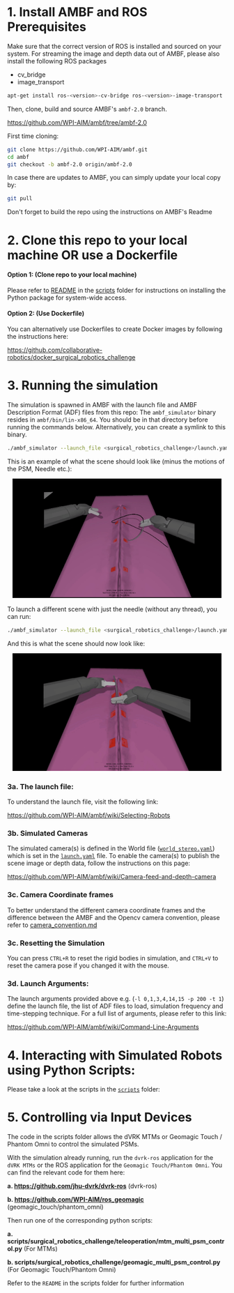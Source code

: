 # 1. Install AMBF and ROS Prerequisites
Make sure that the correct version of ROS is installed and sourced on your system. For streaming the image and depth data out of AMBF, please also install the following ROS packages
- cv_bridge
- image_transport

```bash
apt-get install ros-<version>-cv-bridge ros-<version>-image-transport
```
Then, clone, build and source AMBF's `ambf-2.0` branch.


https://github.com/WPI-AIM/ambf/tree/ambf-2.0

First time cloning:
```bash
git clone https://github.com/WPI-AIM/ambf.git
cd ambf
git checkout -b ambf-2.0 origin/ambf-2.0
```

In case there are updates to AMBF, you can simply update your local copy by:
```bash
git pull
```

Don't forget to build the repo using the instructions on AMBF's Readme

# 2. Clone this repo to your local machine OR use a Dockerfile

#### Option 1: (Clone repo to your local machine)
  Please refer to [README](./scripts/README.md) in the [scripts](./scripts) folder for instructions on installing the Python package for system-wide access.

#### Option 2: (Use Dockerfile)

  You can alternatively use Dockerfiles to create Docker images by following the instructions here:

  https://github.com/collaborative-robotics/docker_surgical_robotics_challenge


# 3. Running the simulation

  The simulation is spawned in AMBF with the launch file and AMBF Description Format (ADF) files from this repo:
  The `ambf_simulator` binary resides in `ambf/bin/lin-x86_64`. You should be in that directory before running the commands below. Alternatively, you can create a symlink to this binary.
  ```bash
  ./ambf_simulator --launch_file <surgical_robotics_challenge>/launch.yaml -l 0,1,3,4,14,15 -p 120 -t 1 --override_max_comm_freq 120
  ```
  This is an example of what the scene should look like (minus the motions of the PSM, Needle etc.):

  <p align="center">
  <img src=Media/figure_eight.gif width="480"/>
  </p>

  To launch a different scene with just the needle (without any thread), you can run:

  ```bash
  ./ambf_simulator --launch_file <surgical_robotics_challenge>/launch.yaml -l 0,1,3,4,13,14 -p 200 -t 1 --override_max_comm_freq 120
  ```

  And this is what the scene should now look like:

  <p align="center">
  <img src=Media/neede_without_thread.gif width="480"/>
  </p>


### 3a. The launch file:
  To understand the launch file, visit the following link:

  https://github.com/WPI-AIM/ambf/wiki/Selecting-Robots

### 3b. Simulated Cameras
  The simulated camera(s) is defined in the World file ([`world_stereo.yaml`](./ADF/world/world_stereo.yaml)) which is set in the [`launch.yaml`](./launch.yaml) file.
  To enable the camera(s) to publish the scene image or depth data, follow the instructions on this page:

  https://github.com/WPI-AIM/ambf/wiki/Camera-feed-and-depth-camera

### 3c. Camera Coordinate frames
  To better understand the different camera coordinate frames and the difference between the AMBF and the Opencv camera convention, please refer to [camera_convention.md](./docs/camera_conventions.md)

### 3c. Resetting the Simulation
  You can press `CTRL+R` to reset the rigid bodies in simulation, and `CTRL+V` to reset the camera pose if you changed it with the mouse.

### 3d. Launch Arguments:
  The launch arguments provided above e.g. (`-l 0,1,3,4,14,15 -p 200 -t 1`) define the launch file, the list of ADF files to load, simulation frequency and time-stepping technique. For a full list of arguments, please refer to this link:

  https://github.com/WPI-AIM/ambf/wiki/Command-Line-Arguments


# 4. Interacting with Simulated Robots using Python Scripts:
Please take a look at the scripts in the [`scripts`](./scripts) folder:


# 5. Controlling via Input Devices
The code in the scripts folder allows the dVRK MTMs or Geomagic Touch / Phantom Omni to control the simulated PSMs.

With the simulation already running, run the `dvrk-ros` application for the `dVRK MTMs` or the ROS application for the `Geomagic Touch/Phantom Omni`. You can find the relevant code for them here:

**a. https://github.com/jhu-dvrk/dvrk-ros** (dvrk-ros)

**b. https://github.com/WPI-AIM/ros_geomagic** (geomagic_touch/phantom_omni)

Then run one of the corresponding python scripts:

**a. scripts/surgical_robotics_challenge/teleoperation/mtm_multi_psm_control.py** (For MTMs)

**b. scripts/surgical_robotics_challenge/geomagic_multi_psm_control.py** (For Geomagic Touch/Phantom Omni)

Refer to the `README` in the scripts folder for further information
